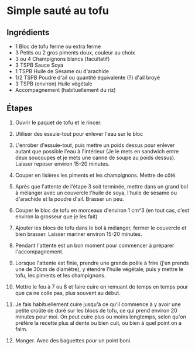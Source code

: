 # Simple sauté au tofu

## Ingrédients

* 1 Bloc de tofu ferme ou extra ferme
* 3 Petits ou 2 gros piments doux, couleur au choix
* 3 ou 4 Champignons blancs (facultatif)
* 3 TSPB Sauce Soya
* 1 TSPB Huile de Sésame ou d'arachide
* 1/2 TSPB Poudre d'ail ou quantité équivalente (?) d'ail broyé
* 3 TSPB (environ) Huile végétale
* Accompagnement (habituellement du riz)

## Étapes

1. Ouvrir le paquet de tofu et le rincer.

2. Utiliser des essuie-tout pour enlever l'eau sur le bloc

3. L'enrober d'essuie-tout, puis mettre un poids dessus pour enlever autant que possible l'eau à l'intérieur (Je le mets en sandwich entre deux soucoupes et je mets une canne de soupe au poids dessus). Laisser reposer environ 15-20 minutes.

4. Couper en lisières les piments et les champignons. Mettre de côté.

5. Après que l'attente de l'étape 3 soit terminée, mettre dans un grand bol à mélanger avec un couvercle l'huile de soya, l'huile de sésame ou d'arachide et la poudre d'ail. Brasser un peu.

6. Couper le bloc de tofu en morceaux d'environ 1 cm^3 (en tout cas, c'est environ la grosseur que je les fait)

7. Ajouter les blocs de tofu dans le bol à mélanger, fermer le couvercle et bien brasser. Laisser mariner environ 15-20 minutes.

8. Pendant l'attente est un bon moment pour commencer à préparer l'accompagnement.

9. Lorsque l'attente est finie, prendre une grande poêle à frire (j'en prends une de 30cm de diamètre), y étendre l'huile végétale, puis y mettre le tofu, les piments et les champignons.

10. Mettre le feu à 7 ou 8 et faire cuire en remuant de temps en temps pour que ça ne colle pas, plus souvent au début.

11. Je fais habituellement cuire jusqu'à ce qu'il commence à y avoir une petite croûte de doré sur les blocs de tofu, ce qui prend environ 20 minutes pour moi. On peut cuire plus ou moins longtemps, selon qu'on préfère la recette plus al dente ou bien cuit, ou bien à quel point on a faim.

12. Manger. Avec des baguettes pour un point boni.
